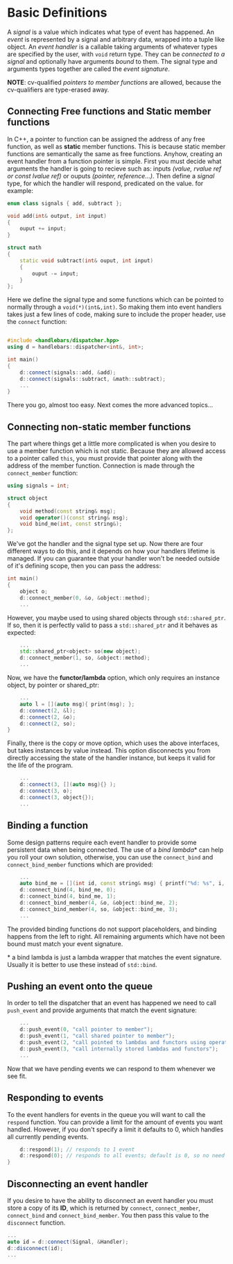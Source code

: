 # Basic Definitions
A *signal* is a value which indicates what type of event has happened.
An *event* is represented by a signal and arbitrary data, wrapped into a tuple like object. 
An *event handler* is a callable taking arguments of whatever types are specified by the user, with `void` return type. 
They can be *connected to a signal* and optionally have arguments *bound* to them. The signal type and arguments types together are 
called the *event signature*.

**NOTE**: cv-qualified *pointers to member functions* are allowed, because the cv-qualifiers are type-erased away.

## Connecting Free functions and Static member functions
In C++, a pointer to function can be assigned the address of any free function, as well as **static** member functions. 
This is because static member functions are semantically the same as free functions. Anyhow, creating an event handler from 
a function pointer is simple. First you must decide what arguments the handler is going to recieve such as: inputs *(value, rvalue ref or const lvalue ref)* 
or ouputs *(pointer, reference...)*. Then define a *signal* type, for which the handler will respond, predicated on the value. for example:

```c++
enum class signals { add, subtract };

void add(int& output, int input)
{
    ouput += input;
}

struct math
{
    static void subtract(int& ouput, int input)
    {
        ouput -= input;
    }
};
```

Here we define the signal type and some functions which can be pointed to normally through a `void(*)(int&,int)`. So making them into event handlers takes just a few lines of code, making sure to include the proper header, use the `connect` function:

```c++

#include <handlebars/dispatcher.hpp>
using d = handlebars::dispatcher<int&, int>;

int main()
{
    d::connect(signals::add, &add);
    d::connect(signals::subtract, &math::subtract);
    ...
}
```

There you go, almost too easy. Next comes the more advanced topics...

## Connecting non-static member functions
The part where things get a little more complicated is when you desire to use a member function which is not static. 
Because they are allowed access to a pointer called `this`, you must provide that pointer along with the address of the member function. 
Connection is made through the `connect_member` function:

```c++
using signals = int;

struct object
{
    void method(const string& msg);
    void operator()(const string& msg);
    void bind_me(int, const string&);
};
```

We've got the handler and the signal type set up. Now there are four different ways to do this, and it depends on how your handlers lifetime is managed. 
If you can guarantee that your handler won't be needed outside of it's defining scope, then you can pass the address:

```c++
int main()
{
    object o;
    d::connect_member(0, &o, &object::method);
    ...

```

However, you maybe used to using shared objects through `std::shared_ptr`. If so, then it is perfectly valid to pass a `std::shared_ptr` and it behaves as expected:


```c++
    ...
    std::shared_ptr<object> so(new object);
    d::connect_member(1, so, &object::method);
    ...

```

Now, we have the **functor/lambda** option, which only requires an instance object, by pointer or shared_ptr:

```c++
    ...
    auto l = [](auto msg){ print(msg); };
    d::connect(2, &l);
    d::connect(2, &o);
    d::connect(2, so);
}

```

Finally, there is the copy or move option, which uses the above interfaces, but takes instances by value instead. 
This option disconnects you from directly accessing the state of the handler instance, but keeps it valid for the life of the program.

```c++
    ...
    d::connect(3, [](auto msg){} );
    d::connect(3, o);
    d::connect(3, object{});
    ...
```

## Binding a function
Some design patterns require each event handler to provide some persistent data when being connected. The use of a *bind lambda*\* 
can help you roll your own solution, otherwise, you can use the `connect_bind` and `connect_bind_member` functions which are provided:

```c++
    ...
    auto bind_me = [](int id, const string& msg) { printf("%d: %s", i, msg); };
    d::connect_bind(4, bind_me, 0);
    d::connect_bind(4, bind_me, 1);
    d::connect_bind_member(4, &o, &object::bind_me, 2);
    d::connect_bind_member(4, so, &object::bind_me, 3);
    ...
```

The provided binding functions do not support placeholders, and binding happens from the left to right. All remaining 
arguments which have not been bound must match your event signature. 

\* a bind lambda is just a lambda wrapper that matches the event signature. Usually it is better to use these instead of `std::bind`.

## Pushing an event onto the queue
In order to tell the dispatcher that an event has happened we need to call `push_event` and provide arguments that match 
the event signature:

```c++
    ...
    d::push_event(0, "call pointer to member");
    d::push_event(1, "call shared pointer to member");
    d::push_event(2, "call pointed to lambdas and functors using operator()");
    d::push_event(3, "call internally stored lambdas and functors");
    ...
```

Now that we have pending events we can respond to them whenever we see fit.

## Responding to events
To the event handlers for events in the queue you will want to call the `respond` function. You can provide 
a limit for the amount of events you want handled. However, if you don't specify a limit it defaults to 0, 
which handles all currently pending events.

```c++
    d::respond(1); // responds to 1 event
    d::respond(0); // responds to all events; default is 0, so no need to provide it if responding to all events
}

```

## Disconnecting an event handler
If you desire to have the ability to disconnect an event handler you must store a copy of its **ID**, which is returned 
by `connect`, `connect_member`, `connect_bind` and `connect_bind_member`. You then pass this value to the `disconnect` function.

```c++
...
auto id = d::connect(Signal, &Handler);
d::disconnect(id);
...
```
